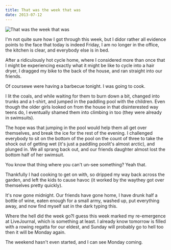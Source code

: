 ```yaml
---
title: That was the week that was
date: 2013-07-12
---
```


![That was the week that was](https://source.unsplash.com/-m88z7ily-w/1600x900)

I'm not quite sure how I got through this week, but I didor rather all evidence points to the face that today is indeed Friday, I am no longer in the office, the kitchen is clear, and everybody else is in bed.

After a ridiculously hot cycle home, where I considered more than once that I might be experiencing exactly what it might be like to cycle into a hair dryer, I dragged my bike to the back of the house, and ran straight into our friends.

Of coursewe were having a barbecue tonight. I was going to cook.

I lit the coals, and while waiting for them to burn down a bit, changed into trunks and a t-shirt, and jumped in the paddling pool with the children. Even though the older girls looked on from the house in that disinterested way teens do, I eventually shamed them into climbing in too (they were already in swimsuits).

The hope was that jumping in the pool would help them all get over themselves, and break the ice for the rest of the evening. I challenged everybody to sit on the bottom of the pool on the count of three to take the shock out of getting wet (it's just a paddling poolit's almost arctic), and plunged in. We all sprang back out, and our friends daughter almost lost the bottom half of her swimsuit.

You know that thing where you can't un-see something? Yeah that.

Thankfully I had cooking to get on with, so dripped my way back across the garden, and left the kids to cause havoc (it worked by the waythey got over themselves pretty quickly).

It's now gone midnight. Our friends have gone home, I have drunk half a bottle of wine, eaten enough for a small army, washed up, put everything away, and now find myself sat in the dark typing this.

Where the hell did the week go?I guess this week marked my re-emergence at LiveJournal, which is something at least. I already know tomorrow is filled with a rowing regatta for our eldest, and Sunday will probably go to hell too then it will be Monday again.

The weekend hasn't even started, and I can see Monday coming.